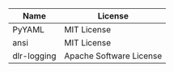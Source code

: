 | Name        | License                 |
|-------------|-------------------------|
| PyYAML      | MIT License             |
| ansi        | MIT License             |
| dlr-logging | Apache Software License |
